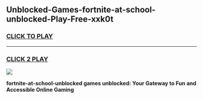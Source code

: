 
## Unblocked-Games-fortnite-at-school-unblocked-Play-Free-xxk0t
<h3>
<a href="https://premium76.site?title=fortnite-at-school-unblocked&ref=12A">CLICK TO PLAY</a></h3>
<hr>

<h3>
<a href="https://premium76.site?title=fortnite-at-school-unblocked&ref=12A">CLICK 2 PLAY</a>
  
</h3>

<a href="https://premium76.site?title=fortnite-at-school-unblocked&ref=12A"><img src="https://clearcache.store/games.png"></a>


**fortnite-at-school-unblocked games unblocked: Your Gateway to Fun and Accessible Online Gaming**
